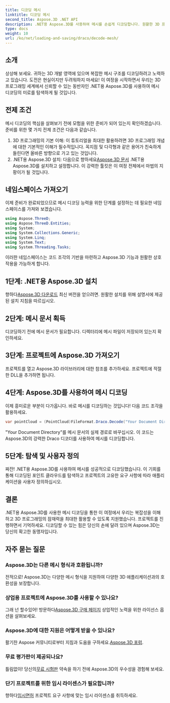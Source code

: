 ```yaml
---
title: 디코딩 메시
linktitle: 디코딩 메시
second_title: Aspose.3D .NET API
description: .NET용 Aspose.3D를 사용하여 메시를 손쉽게 디코딩합니다. 원활한 3D 프로그래밍을 위한 관문입니다. 프로젝트를 탐색하고, 맞춤화하고, 향상하세요.
type: docs
weight: 10
url: /ko/net/loading-and-saving/draco/decode-mesh/
---
```

## 소개
상상해 보세요. 귀하는 3D 개발 영역에 있으며 복잡한 메시 구조를 디코딩하려고 노력하고 있습니다. 도전은 현실이지만 두려워하지 마세요! 이 여정을 시작하면서 우리는 3D 프로그래밍 세계에서 신뢰할 수 있는 동반자인 .NET용 Aspose.3D를 사용하여 메시 디코딩의 미로를 탐색하게 될 것입니다.
## 전제 조건
메시 디코딩의 핵심을 살펴보기 전에 모험을 위한 준비가 되어 있는지 확인하겠습니다. 준비를 위한 몇 가지 전제 조건은 다음과 같습니다.
1. 3D 프로그래밍의 기본 이해:
   이 튜토리얼을 최대한 활용하려면 3D 프로그래밍 개념에 대한 기본적인 이해가 필수적입니다. 꼭지점 및 다각형과 같은 용어가 친숙하게 들린다면 올바른 방향으로 가고 있는 것입니다.
2. .NET용 Aspose.3D 설치:
    다음으로 향하세요[Aspose.3D 문서](https://reference.aspose.com/3d/net/) .NET용 Aspose.3D를 설치하고 설정합니다. 이 강력한 툴킷은 이 여정 전체에서 마법의 지팡이가 될 것입니다.
## 네임스페이스 가져오기
이제 준비가 완료되었으므로 메시 디코딩 능력을 위한 단계를 설정하는 데 필요한 네임스페이스를 가져와 보겠습니다.
```csharp
using Aspose.ThreeD;
using Aspose.ThreeD.Entities;
using System;
using System.Collections.Generic;
using System.Linq;
using System.Text;
using System.Threading.Tasks;
```
이러한 네임스페이스는 코드 조각의 기반을 마련하고 Aspose.3D 기능과 원활한 상호 작용을 가능하게 합니다.
## 1단계: .NET용 Aspose.3D 설치
   
 향하다[Aspose.3D 다운로드](https://releases.aspose.com/3d/net/) 최신 버전을 얻으려면. 원활한 설치를 위해 설명서에 제공된 설치 지침을 따르십시오.
## 2단계: 메시 문서 획득
디코딩하기 전에 메시 문서가 필요합니다. 디렉터리에 메시 파일이 저장되어 있는지 확인하세요.
## 3단계: 프로젝트에 Aspose.3D 가져오기
프로젝트를 열고 Aspose.3D 라이브러리에 대한 참조를 추가하세요. 프로젝트에 적절한 DLL을 추가하면 됩니다.
## 4단계: Aspose.3D를 사용하여 메시 디코딩
이제 흥미로운 부분이 다가옵니다. 바로 메시를 디코딩하는 것입니다! 다음 코드 조각을 활용하세요.
```csharp
var pointCloud = (PointCloud)FileFormat.Draco.Decode("Your Document Directory" + "point_cloud_no_qp.drc");
```
"Your Document Directory"를 메시 문서의 실제 경로로 바꾸십시오. 이 코드는 Aspose.3D의 강력한 Draco 디코더를 사용하여 메시를 디코딩합니다.
## 5단계: 탐색 및 사용자 정의
짜잔! .NET용 Aspose.3D를 사용하여 메시를 성공적으로 디코딩했습니다. 이 기회를 통해 디코딩된 포인트 클라우드를 탐색하고 프로젝트의 고유한 요구 사항에 따라 애플리케이션을 사용자 정의하십시오.
## 결론
.NET용 Aspose.3D를 사용한 메시 디코딩을 통한 이 여정에서 우리는 복잡성을 이해하고 3D 프로그래밍의 잠재력을 최대한 활용할 수 있도록 지원했습니다. 프로젝트를 진행하면서 기억하세요. 디코딩할 수 있는 힘은 당신의 손에 달려 있으며 Aspose.3D는 당신의 확고한 동맹자입니다.
## 자주 묻는 질문
### Aspose.3D는 다른 메시 형식과 호환됩니까?
전적으로! Aspose.3D는 다양한 메시 형식을 지원하여 다양한 3D 애플리케이션과의 호환성을 보장합니다.
### 상업용 프로젝트에 Aspose.3D를 사용할 수 있나요?
 그래 넌 할수있어! 방문하다[Aspose.3D 구매 페이지](https://purchase.aspose.com/buy) 상업적인 노력을 위한 라이선스 옵션을 살펴보세요.
### Aspose.3D에 대한 지원은 어떻게 받을 수 있나요?
 활기찬 Aspose 커뮤니티로부터 지침과 도움을 구하세요.[Aspose.3D 포럼](https://forum.aspose.com/c/3d/18).
### 무료 평가판이 제공되나요?
 틀림없이! 당신의[무료 시험판](https://releases.aspose.com/) 약속을 하기 전에 Aspose.3D의 우수성을 경험해 보세요.
### 단기 프로젝트를 위한 임시 라이센스가 필요합니까?
 향하다[임시면허](https://purchase.aspose.com/temporary-license/) 프로젝트 요구 사항에 맞는 임시 라이센스를 취득하세요.